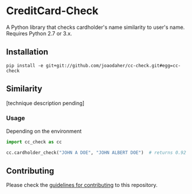 # CreditCard-Check

A Python library that checks cardholder's name similarity to user's name. Requires Python 2.7 or 3.x.

## Installation

```
pip install -e git+git://github.com/joaodaher/cc-check.git#egg=cc-check
```

## Similarity

[technique description pending]

### Usage

Depending on the environment

```python
import cc_check as cc

cc.cardholder_check("JOHN A DOE", "JOHN ALBERT DOE")  # returns 0.92


```

## Contributing

Please check the [guidelines for contributing](https://github.com/joaodaher/cc-check/blob/master/CONTRIBUTING.md) to this repository.
